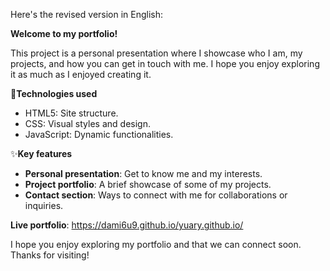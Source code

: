 Here's the revised version in English:

**Welcome to my portfolio!**

This project is a personal presentation where I showcase who I am, my projects, and how you can get in touch with me. I hope you enjoy exploring it as much as I enjoyed creating it.

🚀**Technologies used**

- HTML5: Site structure.
- CSS: Visual styles and design.
- JavaScript: Dynamic functionalities.

✨**Key features**

- **Personal presentation**: Get to know me and my interests.
- **Project portfolio**: A brief showcase of some of my projects.
- **Contact section**: Ways to connect with me for collaborations or inquiries.

**Live portfolio**: https://dami6u9.github.io/yuary.github.io/

I hope you enjoy exploring my portfolio and that we can connect soon. Thanks for visiting!
